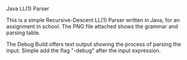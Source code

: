 Java LL(1) Parser

This is a simple Recursive-Descent LL(1) Parser written in Java, for an assignment in school. The PNG file attached shows the grammar and parsing table.

The Debug Build offers text output showing the process of parsing the input. Simple add the flag "-debug" after the input expression.